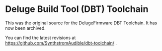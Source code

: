 # Deluge Build Tool (DBT) Toolchain

This was the original source for the DelugeFirmware DBT Toolchain. It has now been archived.

You can find the latest revisions at https://github.com/SynthstromAudible/dbt-toolchain/ .

